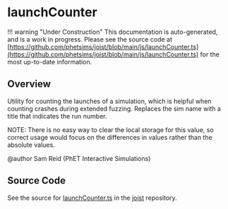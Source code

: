 # launchCounter

!!! warning "Under Construction"
    This documentation is auto-generated, and is a work in progress. Please see the source code at
    [https://github.com/phetsims/joist/blob/main/js/launchCounter.ts](https://github.com/phetsims/joist/blob/main/js/launchCounter.ts) for the most up-to-date information.

## Overview

Utility for counting the launches of a simulation, which is helpful when counting crashes during
extended fuzzing. Replaces the sim name with a title that indicates the run number.

NOTE: There is no easy way to clear the local storage for this value, so correct usage would focus on the differences
in values rather than the absolute values.

@author Sam Reid (PhET Interactive Simulations)



## Source Code

See the source for [launchCounter.ts](https://github.com/phetsims/joist/blob/main/js/launchCounter.ts) in the [joist](https://github.com/phetsims/joist) repository.
